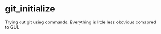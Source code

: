 # git_initialize

Trying out git using commands. Everything is little less obcvious comapred to GUI. 